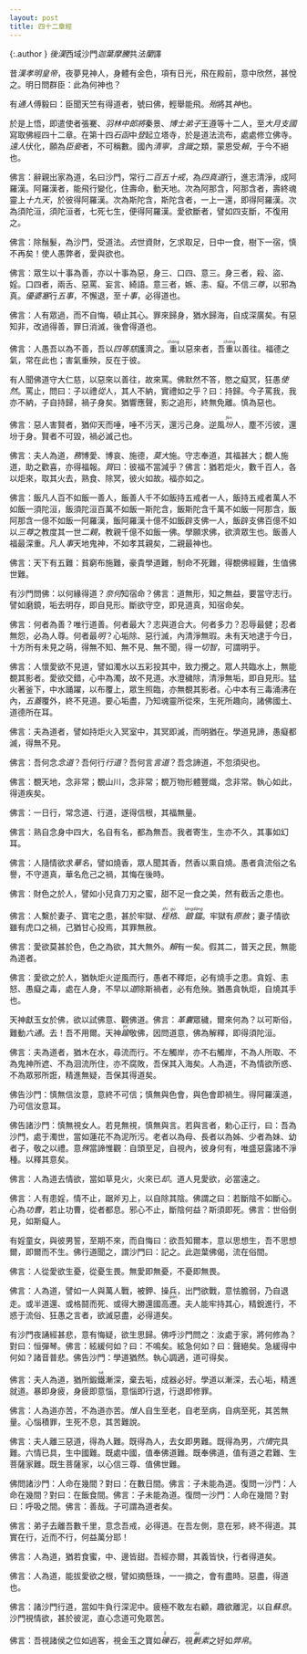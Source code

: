 ```yaml
---
layout: post
title: 四十二章經
---
```


{:.author }
<dfn title="东汉（公元25年—220年），史称后汉。">後漢</dfn>西域沙門<dfn  title="中天竺僧人。亦名摄摩腾，竺摩腾。">迦葉摩騰</dfn>共<dfn title="中天竺人。亦名竺法兰，汉明帝永平中与迦叶摩腾共來我国，译四十二章经等。">法蘭</dfn>譯

昔<dfn title="刘庄（28年—75年）。东汉第二位皇帝，57年—75年在位，谥号为孝明皇帝。">漢孝明皇帝</dfn>，夜夢見神人，身體有金色，項有日光，飛在殿前，意中欣然，甚悅之。明日問群臣：此為何神也？

有<dfn title="学识渊博通达的人。">通人</dfn>傅毅曰：臣聞天竺有得道者，號曰佛，輕舉能飛。<dfn title="大概、几乎；当、必。">殆</dfn>將其<dfn title="孝明皇帝所梦神人。">神</dfn>也。

於是上悟，即遣使者張騫、<dfn title="汉宣帝始以中郎将监羽林，东汉置羽林中郎将，秩比二千石，掌宿卫侍从。">羽林中郎將</dfn>秦景、<dfn title="汉代从学于博士官者。">博士弟子</dfn>王遵等十二人，至<dfn title="西域古国名。西汉文帝时由游牧民族月氏所建，约在今中亚阿姆河以北。">大月支國</dfn>寫取佛經四十二章。在第十四<dfn title="石制的匣子。">石函</dfn>中<dfn title="升。">登</dfn>起立塔寺，於是道法流布，處處修立佛寺。<dfn title="指外族人或外国人。">遠人</dfn>伏化，願為<dfn title="泛指统治者所役使的民众和藩属。（悟文注：此处引申义为归佛教化的人。）">臣妾</dfn>者，不可稱數。國內<dfn title="指时世太平。">清寧</dfn>，<dfn title="谓有心识者，即有情众生。">含識</dfn>之類，蒙恩受<dfn title="利益，好处。">賴</dfn>，于今不絕也。

佛言：辭親出家為道，名曰沙門，常行<dfn title="比丘之具足戒。分八段，谓四波罗夷、二十三僧残、二不定、三十捨堕、九十单提、四提舍尼、百众学、六灭诤。">二百五十戒</dfn>，為<dfn title="四真谛，又名四圣谛。苦、集、灭、道之四谛。其理真正，故名真谛；为圣者所见，故名圣谛。">四真道</dfn>行，進志清淨，成阿羅漢。阿羅漢者，能飛行變化，住壽命，動天地。次為阿那含，阿那含者，壽終魂靈上<dfn title="五净居天，又名五不还天。位于色界第四禅天上，三果阿那含者所居住处。">十九天</dfn>，於彼得阿羅漢。次為斯陀含，斯陀含者，一上一還，即得阿羅漢。次為須陀洹，須陀洹者，七死七生，便得阿羅漢。愛欲斷者，譬如四支斷，不復用之。

佛言：除鬚髮，為沙門，受道法。<dfn title="离开，舍弃。">去</dfn>世資財，乞求取足，日中一食，樹下一宿，慎不再矣！使人愚弊者，愛與欲也。

佛言：眾生以十事為善，亦以十事為惡，身三、口四、意三。身三者，殺、盜、婬。口四者，兩舌、惡罵、妄言、綺語。意三者，嫉、恚、癡。不信<dfn title="谓佛、法、僧。">三尊</dfn>，以邪為真。<dfn title="谓男居士。">優婆塞</dfn>行<dfn title="五戒。谓不杀、不盗、不淫、不妄语、不饮酒。">五事</dfn>，不懈退，至<dfn title="十善业。谓不杀生、不偷盗、不邪行、不妄语、不两舌、不恶口、不绮语、不贪欲、不嗔恚、不邪见。">十事</dfn>，必得道也。

佛言：人有眾過，而不自悔，頓止其心。罪來歸身，猶水歸海，自成深廣矣。有惡知非，改過得善，罪日消滅，後會得道也。

佛言：人愚吾以為不善，吾以<dfn title="四无量心。谓慈、悲、喜、舍。">四等慈</dfn>護濟之。<ruby>重<rt>chóng</rt></ruby>以惡來者，吾<ruby>重<rt>chóng</rt></ruby>以善往。福德之氣，常在此也；害氣重殃，反在于彼。

有人聞佛道守大仁慈，以惡來以善往，故來罵。佛默然不答，愍之癡冥，狂愚<dfn title="使其如此，使它变得这样。">使然</dfn>。罵止，問曰：子以禮<dfn title="随。">從</dfn>人，其人不納，實禮如之乎？曰：持歸。今子罵我，我亦不納，子自持歸，禍子身矣。猶響應聲，影之追形，終無免離。慎為惡也。

佛言：惡人害賢者，猶仰天而唾，唾不污天，還污己身。逆風<dfn title="谓粉尘、尘埃等粉状物敷洒于他物。"><ruby>坋<rt>fèn</rt></ruby></dfn>人，塵不污彼，還坋于身。賢者不可毀，禍必滅己也。

佛言：夫人為道，<dfn title="必须，一定。">務</dfn>博愛、博哀、施德，<dfn title="没有比这个再大。">莫大</dfn>施。守志奉道，其福甚大；覩人施道，助之歡喜，亦得福報。<dfn title="对质，询问。">質</dfn>曰：彼福不當減乎？佛言：猶若炬火，數千百人，各以炬來，取其火去，熟食、除冥，彼火如故。福亦如之。

佛言：飯凡人百不如飯一善人，飯善人千不如飯持五戒者一人，飯持五戒者萬人不如飯一須陀洹，飯須陀洹百萬不如飯一斯陀含，飯斯陀含千萬不如飯一阿那含，飯阿那含一億不如飯一阿羅漢，飯阿羅漢十億不如飯辟支佛一人，飯辟支佛百億不如以<dfn title="谓佛、法、僧。">三尊</dfn>之教度其一世<dfn title="谓父母。">二親</dfn>，教親千億不如飯一佛。學願求佛，欲濟眾生也。飯善人福最深重。凡人<dfn title="侍奉，供奉。">事</dfn>天地鬼神，不如孝其親矣，二親最神也。

佛言：天下有五難：貧窮布施難，豪貴學道難，制命不死難，得覩佛經難，生值佛世難。

有沙門問佛：以何緣得道？<dfn title="怎么，怎么样。">奈何</dfn>知宿命？佛言：道無形，知之無益，要當守志行。譬如磨鏡，垢去明存，即自見形。斷欲守空，即見道真，知宿命矣。

佛言：何者為善？唯行道善。何者最大？志與道合大。何者多力？忍辱最健；忍者無怨，必為人尊。何者最<dfn title="圣明，明智。">明</dfn>？心垢除、惡行滅，內清淨無瑕。未有天地逮于今日，十方所有未見之萌，得無不知、無不見、無不聞，得<dfn title="佛智之名。知了一切之法之智慧。">一切智</dfn>，可謂明乎。

佛言：人懷愛欲不見道，譬如濁水以五彩投其中，致力攪之。眾人共臨水上，無能覩其影者。愛欲交錯，心中為濁，故不見道。水澄穢除，清淨無垢，即自見形。猛火著釜下，中水踊躍，以布覆上，眾生照臨，亦無覩其影者。心中本有三毒涌沸在內，<dfn title="谓贪欲盖、瞋恚盖、睡眠盖、掉悔盖、疑盖。此五盖能覆心性不生善法。">五蓋</dfn>覆外，終不見道。要心垢盡，乃知魂靈所從來，生死所趣向，諸佛國土、道德所在耳。

佛言：夫為道者，譬如持炬火入冥室中，其冥即滅，而明猶在。學道見諦，愚癡都滅，得無不見。

佛言：吾何念*念道*？吾何行*行道*？吾何言*言道*？吾念諦道，不忽須臾也。

佛言：覩天地，念非常；覩山川，念非常；覩万物形體豐熾，念非常。執心如此，得道疾矣。

佛言：一日行，常念道、行道，遂得信根，其福無量。

佛言：熟自念身中四大，名自有名，都為無吾。我者寄生，生亦不久，其事如幻耳。

佛言：人隨情欲求<dfn title="美名。">華名</dfn>，譬如燒香，眾人聞其香，然香以熏自燒。愚者貪流俗之名譽，不守道真，華名危己之禍，其悔在後時。

佛言：財色之於人，譬如小兒貪刀刃之蜜，甜不足一食之美，然有截舌之患也。

佛言：人繫於妻子、寶宅之患，甚於牢獄、<dfn title="囚禁。亦指脚镣、手铐。"><ruby>桎<rt>zhì</rt>梏<rt>gù</rt></ruby></dfn>、<dfn title="铁锁链。拘系罪犯的刑具。"><ruby>鋃<rt>láng</rt>鐺<rt>dāng</rt></ruby></dfn>。牢獄有<dfn title="宽恕赦免。">原赦</dfn>；妻子情欲雖有虎口之禍，己猶甘心投焉，其罪無赦。

佛言：愛欲莫甚於色，色之為欲，其大無外。<dfn title="幸亏，幸而。">賴</dfn>有一矣。假其二，普天之民，無能為道者。

佛言：愛欲之於人，猶執炬火逆風而行，愚者不釋炬，必有燒手之患。貪婬、恚怒、愚癡之毒，處在人身，不早以*道*除斯禍者，必有危殃。猶愚貪執炬，自燒其手也。

天神獻玉女於佛，欲以試佛意、觀佛道。佛言：<dfn title="谓人的躯体。">革囊</dfn>眾穢，爾來何為？以可斯俗，難動<dfn title="漏尽知证通者，诸漏断尽为无碍者。谓天眼通、天耳通、知他心通、宿命通、身如意通、漏智通。">六通</dfn>。去！吾不用爾。天神<dfn title="越过、更加。同逾。"><ruby>踰<rt>yú</rt></ruby></dfn>敬佛，因問道意，佛為解釋，即得須陀洹。

佛言：夫為道者，猶木在水，尋流而行。不左觸岸，亦不右觸岸，不為人所取、不為鬼神所遮、不為洄流所住，亦不腐敗，吾保其入海矣。人為道，不為情欲所惑、不為眾邪所誑，精進無疑，吾保其得道矣。

佛告沙門：慎無信汝意，意終不可信；慎無與色會，與色會即禍生。得阿羅漢道，乃可信汝意耳。

佛告諸沙門：慎無視女人。若見無視，慎無與言。若與言者，勅心正行，曰：吾為沙門，處于濁世，當如蓮花不為泥所污。老者以為母、長者以為姊、少者為妹、幼者子，敬之以禮。意<dfn title="甚、极其；犹，尚。">殊</dfn>當諦惟觀：自頭至足，自視內，彼身何有，唯盛惡露諸不淨種。以釋其意矣。

佛言：人為道去情欲，當如草見火，火來已<dfn title="退，拒绝，除去，避开。">却</dfn>。道人見愛欲，必當遠之。

佛言：人有患婬，情不止，踞斧刃上，以自除其陰。佛謂之曰：若斷陰不如斷心。心為<dfn title="为起诸烦恼之根本无明。原义为汉代郡守的功曹史，简称功曹，除掌人事外，得以参预一郡的政务。">功曹</dfn>，若止功曹，從者都息。邪心不止，斷陰何益？斯須即死。佛言：世俗倒見，如斯癡人。

有婬童女，與彼男誓，至期不來，而自悔曰：欲吾知爾本，意以思想生，吾不思想爾，即爾而不生。佛行道聞之，謂沙門曰：記之。此迦葉佛偈，流在俗間。

佛言：人從愛欲生憂，從憂生畏。無愛即無憂，不憂即無畏。

佛言：人為道，譬如一人與萬人戰，被鉀、操兵，出門欲戰，意怯膽弱，乃自退走。或半道還、或格鬪而死、或得大勝還國高<ruby>遷<rt>qiān</rt></ruby>。夫人能牢持其心，精銳進行，不惑于流俗、狂愚之言者，欲滅惡盡，必得道矣。

有沙門夜誦經甚悲，意有悔疑，欲生思歸。佛呼沙門問之：汝處于家，將何修為？對曰：恒彈琴。佛言：絃緩何如？曰：不鳴矣。絃急何如？曰：聲絕矣。急緩得中何如？諸音普悲。佛告沙門：學道猶然。執心調適，道可得矣。

佛言：夫人為道，猶所鍛<ruby>鐵<rt>tiě</rt></ruby>漸深，棄去垢，成器必好。學道以漸深，去心垢，精進就道。暴即身疲，身疲即意惱，意惱即行退，行退即修罪。

佛言：人為道亦苦，不為道亦苦。<dfn title="思考，思念。">惟</dfn>人自生至老，自老至病，自病至死，其苦無量。心惱積罪，生死不息，其苦難說。

佛言：夫人離三惡道，得為人難。既得為人，去女即男難。既得為男，<dfn title="六根。谓眼、耳、鼻、舌、身、意。旧译经论中多谓六情。">六情</dfn>完具難。六情已具，生中國難。既處中國，值奉佛道難。既奉佛道，值有道之君難、生菩薩家難。既生菩薩家，以心信三尊、值佛世難。

佛問諸沙門：人命在幾間？對曰：在數日間。佛言：子未能為道。復問一沙門：人命在幾間？對曰：在飯食間。佛言：子未能為道。復問一沙門：人命在幾間？對曰：呼吸之間。佛言：善哉。子可謂為道者矣。

佛言：弟子去離吾數千里，意念吾戒，必得道。在吾左側，意在邪，終不得道。其實在行，近而不行，何益萬分耶！

佛言：人為道，猶若食蜜，中、邊皆甜。吾經亦爾，其義皆快，行者得道矣。

佛言：人為道，能拔愛欲之根，譬如摘懸珠，一一摘之，會有盡時。惡盡，得道也。

佛言：諸沙門行道，當如牛負行深泥中。疲極不敢左右顧，趣欲離泥，以自<dfn title="休养生息。犹休息。">蘇息</dfn>。沙門視情欲，甚於彼泥，直心念道可免眾苦。

佛言：吾視諸侯之位如過客，視金玉之寶如<dfn title="小石块，砂石。"><ruby>礫<rt>lì</rt></ruby>石</dfn>，視<dfn title="细毛布，细棉布。"><ruby>㲲<rt>dié</rt></ruby></dfn><dfn title="白色生绢。">素</dfn>之好如<dfn title="破旧的布帛。">弊帛</dfn>。
